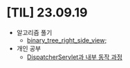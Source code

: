 # [TIL] 23.09.19

* 알고리즘 풀기
  * [binary_tree_right_side_view;](../java_algorithm/leetcode/src/binary_tree_right_side_view/Solution.java)
* 개인 공부
  * [DispatcherServlet과 내부 동작 과정](../spring_study/dispatcher_servlet.md)
  


  
